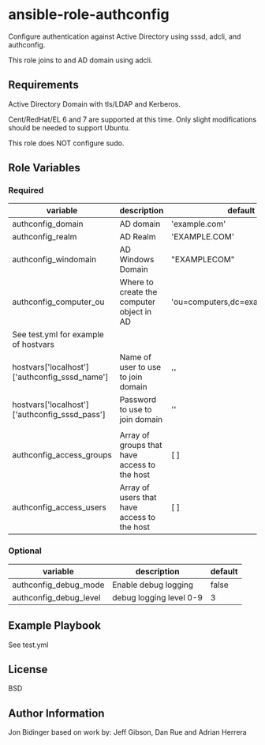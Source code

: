 ansible-role-authconfig
=========

Configure authentication against Active Directory using sssd, adcli, and authconfig.

This role joins to and AD domain using adcli.

Requirements
------------

Active Directory Domain with tls/LDAP and Kerberos.

Cent/RedHat/EL 6 and 7 are supported at this time. Only slight modifications should
be needed to support Ubuntu.

This role does NOT configure sudo.

Role Variables
--------------

### Required

| variable | description | default |
|----------|-------------|---------|
| authconfig_domain | AD domain | 'example.com' |
| authconfig_realm  | AD Realm  | 'EXAMPLE.COM' |
| authconfig_windomain | AD Windows Domain | "EXAMPLECOM" |
| authconfig_computer_ou | Where to create the computer object in AD | 'ou=computers,dc=example,dc=com' |
| See test.yml for example of hostvars |||
| hostvars['localhost']['authconfig_sssd_name'] | Name of user to use to join domain | '' |
| hostvars['localhost']['authconfig_sssd_pass'] | Password to use to join domain | '' |
| | |
| authconfig_access_groups | Array of groups that have access to the host | [ ] |
| authconfig_access_users  | Array of users that have access to the host | [ ] |

### Optional

| variable | description | default |
|----------|-------------|---------|
| authconfig_debug_mode | Enable debug logging | false |
| authconfig_debug_level | debug logging level 0-9 | 3 |


Example Playbook
----------------

See test.yml

License
-------

BSD

Author Information
------------------
Jon Bidinger based on work by:
   Jeff Gibson, Dan Rue and Adrian Herrera
